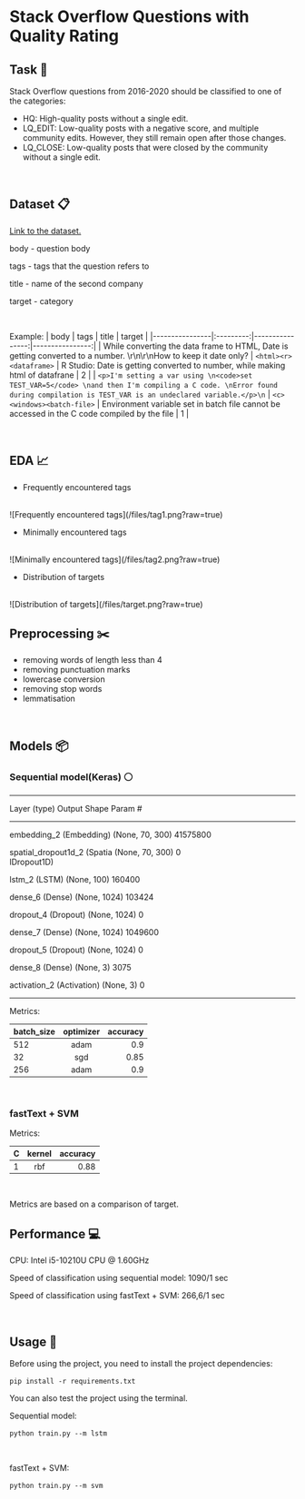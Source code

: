 # Stack Overflow Questions with Quality Rating

## Task :pushpin:
Stack Overflow questions from 2016-2020 should be classified to one of the categories:
+ HQ: High-quality posts without a single edit.
+ LQ_EDIT: Low-quality posts with a negative score, and multiple community edits. However, they still remain open after those changes.
+ LQ_CLOSE: Low-quality posts that were closed by the community without a single edit.

<br/>

## Dataset :clipboard:
[Link to the dataset.](https://drive.google.com/drive/folders/1WyicJDvV0_d9y32WE9bRiVU95X1kOLwY?usp=share_link)

body - question body

tags - tags that the question refers to

title - name of the second company

target - category

<br/>

Example:
| body | tags | title |  target |
|----------------|:---------:|----------------:|----------------:|
| While converting the data frame to HTML, Date is getting converted to a number. \r\n\r\nHow to keep it date only? | `<html><r><dataframe>` | R Studio: Date is getting converted to number, while making html of datafrane | 2 |
| `<p>I'm setting a var using \n<code>set TEST_VAR=5</code> \nand then I'm compiling a C code. \nError found during compilation is TEST_VAR is an undeclared variable.</p>\n` | `<c><windows><batch-file>` | Environment variable set in batch file cannot be accessed in the C code compiled by the file | 1 |

<br/>

## EDA :chart_with_upwards_trend:

- Frequently encountered tags
<br/>
![Frequently encountered tags](/files/tag1.png?raw=true)

- Minimally encountered tags
<br/>
![Minimally encountered tags](/files/tag2.png?raw=true)

- Distribution of targets
<br/>
![Distribution of targets](/files/target.png?raw=true)


## Preprocessing :scissors:

- removing words of length less than 4
- removing punctuation marks
- lowercase conversion
- removing stop words
- lemmatisation

<br/>

## Models :package:

### Sequential model(Keras) :white_circle:


____________________________________________________
 Layer (type)                Output Shape              Param #   
_________________________________________________________________
 embedding_2 (Embedding)     (None, 70, 300)           41575800  
                                                                 
 spatial_dropout1d_2 (Spatia  (None, 70, 300)          0         
 lDropout1D)                                                     
                                                                 
 lstm_2 (LSTM)               (None, 100)               160400    
                                                                 
 dense_6 (Dense)             (None, 1024)              103424    
                                                                 
 dropout_4 (Dropout)         (None, 1024)              0         
                                                                 
 dense_7 (Dense)             (None, 1024)              1049600   
                                                                 
 dropout_5 (Dropout)         (None, 1024)              0         
                                                                 
 dense_8 (Dense)             (None, 3)                 3075      
                                                                 
 activation_2 (Activation)   (None, 3)                 0  
 _________________________________________________________________

Metrics:

| batch_size  | optimizer  | accuracy |
|----------------|:---------:|----------------:|
| 512 | adam | 0.9 |
| 32  | sgd | 0.85 |
| 256  | adam | 0.9 |

<br/>


### fastText + SVM
Metrics:

| C | kernel  | accuracy |
|----------------|:---------:|----------------:|
| 1 | rbf | 0.88 |

<br/>

Metrics are based on a comparison of target.

## Performance :computer: 

CPU: Intel i5-10210U CPU @ 1.60GHz


Speed of classification using sequential model: 1090/1 sec

Speed of classification using fastText + SVM: 266,6/1 sec

<br/>

## Usage :information_desk_person:

Before using the project, you need to install the project dependencies:


```
pip install -r requirements.txt 
```

You can also test the project using the terminal.
<br/>

Sequential model:
```
python train.py --m lstm 
```
<br/>

fastText + SVM:
```
python train.py --m svm 
```

